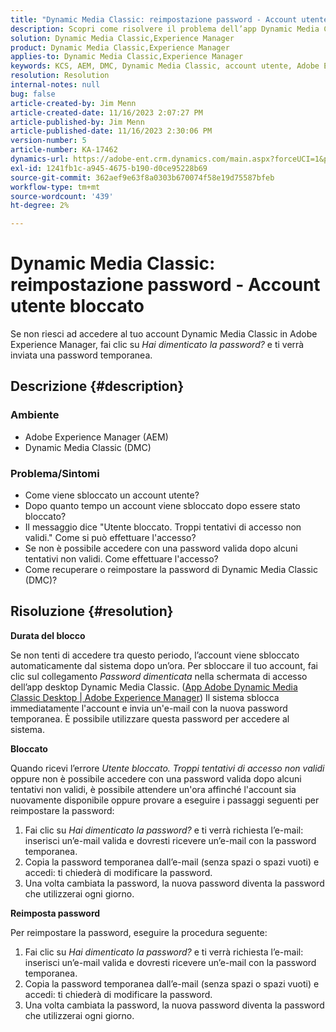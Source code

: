 ```yaml
---
title: "Dynamic Media Classic: reimpostazione password - Account utente bloccato"
description: Scopri come risolvere il problema dell’app Dynamic Media Classic in Adobe Experience Manager, che impedisce l’accesso, dispone di un account utente bloccato e richiede la reimpostazione della password.
solution: Dynamic Media Classic,Experience Manager
product: Dynamic Media Classic,Experience Manager
applies-to: Dynamic Media Classic,Experience Manager
keywords: KCS, AEM, DMC, Dynamic Media Classic, account utente, Adobe Experience Manager, risoluzione dei problemi, password temporanea, bloccato
resolution: Resolution
internal-notes: null
bug: false
article-created-by: Jim Menn
article-created-date: 11/16/2023 2:07:27 PM
article-published-by: Jim Menn
article-published-date: 11/16/2023 2:30:06 PM
version-number: 5
article-number: KA-17462
dynamics-url: https://adobe-ent.crm.dynamics.com/main.aspx?forceUCI=1&pagetype=entityrecord&etn=knowledgearticle&id=813f0873-8984-ee11-8179-6045bd006268
exl-id: 1241fb1c-a945-4675-b190-d0ce95228b69
source-git-commit: 362aef9e63f8a0303b670074f58e19d75587bfeb
workflow-type: tm+mt
source-wordcount: '439'
ht-degree: 2%

---
```


# Dynamic Media Classic: reimpostazione password - Account utente bloccato


Se non riesci ad accedere al tuo account Dynamic Media Classic in Adobe Experience Manager, fai clic su *Hai dimenticato la password?* e ti verrà inviata una password temporanea.

## Descrizione {#description}


### <b>Ambiente</b>

- Adobe Experience Manager (AEM)
- Dynamic Media Classic (DMC)




### <b>Problema/Sintomi</b>

- Come viene sbloccato un account utente?
- Dopo quanto tempo un account viene sbloccato dopo essere stato bloccato?
- Il messaggio dice &quot;Utente bloccato. Troppi tentativi di accesso non validi.&quot; Come si può effettuare l&#39;accesso?
- Se non è possibile accedere con una password valida dopo alcuni tentativi non validi. Come effettuare l&#39;accesso?
- Come recuperare o reimpostare la password di Dynamic Media Classic (DMC)?



## Risoluzione {#resolution}


<b>Durata del blocco</b>

Se non tenti di accedere tra questo periodo, l’account viene sbloccato automaticamente dal sistema dopo un’ora. Per sbloccare il tuo account, fai clic sul collegamento *Password dimenticata* nella schermata di accesso dell’app desktop Dynamic Media Classic. ([App Adobe Dynamic Media Classic Desktop | Adobe Experience Manager](https://experienceleague.adobe.com/docs/dynamic-media-classic/using/new-ui-2020.html?lang=en)) Il sistema sblocca immediatamente l&#39;account e invia un&#39;e-mail con la nuova password temporanea. È possibile utilizzare questa password per accedere al sistema.



<b>Bloccato</b>

Quando ricevi l’errore *Utente bloccato. Troppi tentativi di accesso non validi* oppure non è possibile accedere con una password valida dopo alcuni tentativi non validi, è possibile attendere un&#39;ora affinché l&#39;account sia nuovamente disponibile oppure provare a eseguire i passaggi seguenti per reimpostare la password:

1. Fai clic su *Hai dimenticato la password?* e ti verrà richiesta l’e-mail: inserisci un’e-mail valida e dovresti ricevere un’e-mail con la password temporanea.
2. Copia la password temporanea dall’e-mail (senza spazi o spazi vuoti) e accedi: ti chiederà di modificare la password.
3. Una volta cambiata la password, la nuova password diventa la password che utilizzerai ogni giorno.


<b>Reimposta password</b>

Per reimpostare la password, eseguire la procedura seguente:

1. Fai clic su *Hai dimenticato la password?* e ti verrà richiesta l’e-mail: inserisci un’e-mail valida e dovresti ricevere un’e-mail con la password temporanea.
2. Copia la password temporanea dall’e-mail (senza spazi o spazi vuoti) e accedi: ti chiederà di modificare la password.
3. Una volta cambiata la password, la nuova password diventa la password che utilizzerai ogni giorno.

